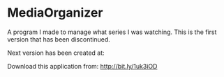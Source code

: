 MediaOrganizer
==============
A program I made to manage what series I was watching. This is the first version that has been discontinued.

Next version has been created at: <insert hyperlink>

Download this application from: http://bit.ly/1uk3iOD
